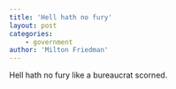 ```yaml
---
title: 'Hell hath no fury'
layout: post
categories:
    - government
author: 'Milton Friedman'
---
```


Hell hath no fury like a bureaucrat scorned.
